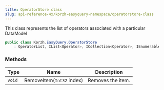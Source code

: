 ```yaml
---
title: OperatorStore class
slug: api-reference-4x/korzh-easyquery-namespace/operatorstore-class
---
```


This class represents the list of operators associated with a particular DataModel
```csharp
public class Korzh.EasyQuery.OperatorStore
    : OperatorList, IList<Operator>, ICollection<Operator>, IEnumerable<Operator>, IEnumerable, IList, ICollection, IReadOnlyList<Operator>, IReadOnlyCollection<Operator>

```

### Methods

| Type | Name | Description | 
| --- | --- | --- | 
| `void` | RemoveItem(`Int32` index) | Removes the item. |